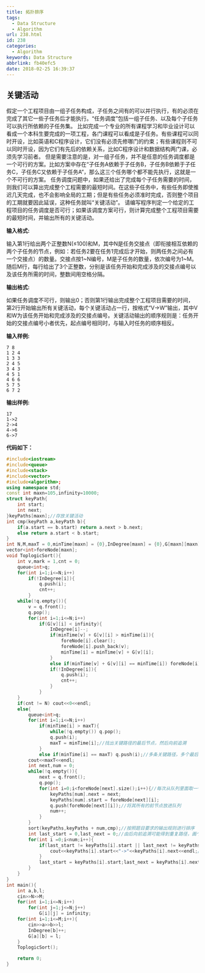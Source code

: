 ```yaml
---
title: 拓扑排序
tags:
  - Data Structure
  - Algorithm
url: 238.html
id: 238
categories:
  - Algorithm
keywords: Data Structure
abbrlink: fb40efc5
date: 2018-02-25 16:39:37
---
```


## 关键活动
假定一个工程项目由一组子任务构成，子任务之间有的可以并行执行，有的必须在完成了其它一些子任务后才能执行。“任务调度”包括一组子任务、以及每个子任务可以执行所依赖的子任务集。 比如完成一个专业的所有课程学习和毕业设计可以看成一个本科生要完成的一项工程，各门课程可以看成是子任务。有些课程可以同时开设，比如英语和C程序设计，它们没有必须先修哪门的约束；有些课程则不可以同时开设，因为它们有先后的依赖关系，比如C程序设计和数据结构两门课，必须先学习前者。 但是需要注意的是，对一组子任务，并不是任意的任务调度都是一个可行的方案。比如方案中存在“子任务A依赖于子任务B，子任务B依赖于子任务C，子任务C又依赖于子任务A”，那么这三个任务哪个都不能先执行，这就是一个不可行的方案。 任务调度问题中，如果还给出了完成每个子任务需要的时间，则我们可以算出完成整个工程需要的最短时间。在这些子任务中，有些任务即使推迟几天完成，也不会影响全局的工期；但是有些任务必须准时完成，否则整个项目的工期就要因此延误，这种任务就叫“关键活动”。 请编写程序判定一个给定的工程项目的任务调度是否可行；如果该调度方案可行，则计算完成整个工程项目需要的最短时间，并输出所有的关键活动。

**输入格式:**

输入第1行给出两个正整数N(≤100)和M，其中N是任务交接点（即衔接相互依赖的两个子任务的节点，例如：若任务2要在任务1完成后才开始，则两任务之间必有一个交接点）的数量。交接点按1~N编号，M是子任务的数量，依次编号为1~M。随后M行，每行给出了3个正整数，分别是该任务开始和完成涉及的交接点编号以及该任务所需的时间，整数间用空格分隔。

**输出格式:**

如果任务调度不可行，则输出0；否则第1行输出完成整个工程项目需要的时间，第2行开始输出所有关键活动，每个关键活动占一行，按格式“V->W”输出，其中V和W为该任务开始和完成涉及的交接点编号。关键活动输出的顺序规则是：任务开始的交接点编号小者优先，起点编号相同时，与输入时任务的顺序相反。

**输入样例:**

    7 8
    1 2 4
    1 3 3
    2 4 5
    3 4 3
    4 5 1
    4 6 6
    5 7 5
    6 7 2

**输出样例:**

    17
    1->2
    2->4
    4->6
    6->7

**代码如下：**
```cpp
#include<iostream>
#include<queue>
#include<stack>
#include<vector>
#include<algorithm>;
using namespace std;
const int maxn=105,infinity=10000;
struct keyPath{
    int start;
    int next;
}keyPaths[maxn];//存放关键活动
int cmp(keyPath a,keyPath b){
    if(a.start == b.start) return a.next > b.next;
    else return a.start < b.start;
}
int N,M,maxT = 0,minTime[maxn] = {0},InDegree[maxn] = {0},G[maxn][maxn] = {0};
vector<int>foreNode[maxn];
void ToplogicSort(){
    int v,mark = 1,cnt = 0;
    queue<int>q;
    for(int i=1;i<=N;i++)
        if(!InDegree[i]){
            q.push(i);
            cnt++;
        }
    while(!q.empty()){
        v = q.front();
        q.pop();
        for(int i=1;i<=N;i++)
            if(G[v][i] < infinity){
                InDegree[i]--;
                if(minTime[v] + G[v][i] > minTime[i]){
                    foreNode[i].clear();
                    foreNode[i].push_back(v);
                    minTime[i] = minTime[v] + G[v][i];
                }
                else if(minTime[v] + G[v][i] == minTime[i]) foreNode[i].push_back(v);
                if(!InDegree[i]){
                    q.push(i);
                    cnt++;
                }
            }
    }
    if(cnt != N) cout<<0<<endl;
    else{
        queue<int>q;
        for(int i=1;i<=N;i++)
            if(minTime[i] > maxT){
                while(!q.empty()) q.pop();
                q.push(i);
                maxT = minTime[i];//找出关键路径的最后节点，然后向前追溯
            }
            else if(minTime[i] == maxT) q.push(i);//多条关键路径，多个最后节点，放在队列里面
        cout<<maxT<<endl;
        int next,num = 0;
        while(!q.empty()){
            next = q.front();
            q.pop();
            for(int i=0;i<foreNode[next].size();i++){//每次从队列里面取一个节点，与其所有前节点构成一个关键活动
                keyPaths[num].next = next;
                keyPaths[num].start = foreNode[next][i];
                q.push(foreNode[next][i]);//将其所有的前节点放进队列
                num++;
            }
        }
        sort(keyPaths,keyPaths + num,cmp);//按照题目要求的输出规则进行排序
        int last_start = 0,last_next = 0;//由后向前追溯可能得到重复路径，画个图就知道了，所以需要排除
        for(int i =0;i<num;i++){
            if(last_start != keyPaths[i].start || last_next != keyPaths[i].next){
                cout<<keyPaths[i].start<<"->"<<keyPaths[i].next<<endl;//不重复才输出，之前已经排过序，重复的话都在一起
            }
            last_start = keyPaths[i].start;last_next = keyPaths[i].next;
        }
    }
}
int main(){
    int a,b,l;
    cin>>N>>M;
    for(int i=1;i<=N;i++)
        for(int j=1;j<=N;j++)
            G[i][j] = infinity;
    for(int i=1;i<=M;i++){
        cin>>a>>b>>l;
        InDegree[b]++;
        G[a][b] = l;
    }
    ToplogicSort();

    return 0;
}
```